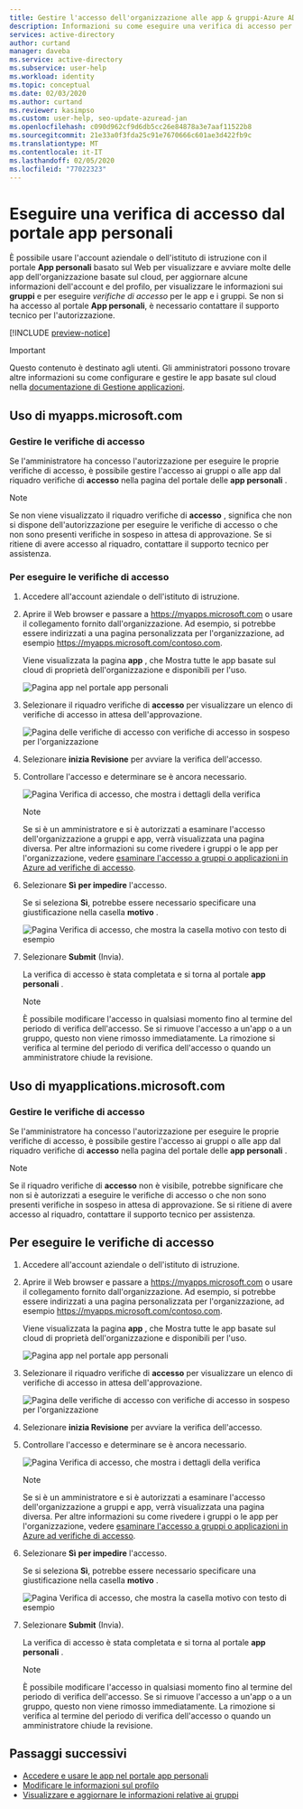 ```yaml
---
title: Gestire l'accesso dell'organizzazione alle app & gruppi-Azure AD
description: Informazioni su come eseguire una verifica di accesso per gestire l'accesso alla sicurezza per le app e i gruppi dell'organizzazione dal portale delle app personali.
services: active-directory
author: curtand
manager: daveba
ms.service: active-directory
ms.subservice: user-help
ms.workload: identity
ms.topic: conceptual
ms.date: 02/03/2020
ms.author: curtand
ms.reviewer: kasimpso
ms.custom: user-help, seo-update-azuread-jan
ms.openlocfilehash: c090d962cf9d6db5cc26e84878a3e7aaf11522b8
ms.sourcegitcommit: 21e33a0f3fda25c91e7670666c601ae3d422fb9c
ms.translationtype: MT
ms.contentlocale: it-IT
ms.lasthandoff: 02/05/2020
ms.locfileid: "77022323"
---
```

# <a name="perform-an-access-review-from-the-my-apps-portal"></a>Eseguire una verifica di accesso dal portale app personali

È possibile usare l'account aziendale o dell'istituto di istruzione con il portale **App personali** basato sul Web per visualizzare e avviare molte delle app dell'organizzazione basate sul cloud, per aggiornare alcune informazioni dell'account e del profilo, per visualizzare le informazioni sui **gruppi** e per eseguire *verifiche di accesso* per le app e i gruppi. Se non si ha accesso al portale **App personali**, è necessario contattare il supporto tecnico per l'autorizzazione.

[!INCLUDE [preview-notice](../../../includes/active-directory-end-user-my-apps-portal.md)]

>[!Important]
>Questo contenuto è destinato agli utenti. Gli amministratori possono trovare altre informazioni su come configurare e gestire le app basate sul cloud nella [documentazione di Gestione applicazioni](https://docs.microsoft.com/azure/active-directory/manage-apps).

## <a name="using-myappsmicrosoftcom"></a>Uso di myapps.microsoft.com

### <a name="manage-access-reviews"></a>Gestire le verifiche di accesso

Se l'amministratore ha concesso l'autorizzazione per eseguire le proprie verifiche di accesso, è possibile gestire l'accesso ai gruppi o alle app dal riquadro verifiche di **accesso** nella pagina del portale delle **app personali** .

>[!Note]
>Se non viene visualizzato il riquadro verifiche di **accesso** , significa che non si dispone dell'autorizzazione per eseguire le verifiche di accesso o che non sono presenti verifiche in sospeso in attesa di approvazione. Se si ritiene di avere accesso al riquadro, contattare il supporto tecnico per assistenza.

### <a name="to-perform-your-access-reviews"></a>Per eseguire le verifiche di accesso

1. Accedere all'account aziendale o dell'istituto di istruzione.

2. Aprire il Web browser e passare a https://myapps.microsoft.com o usare il collegamento fornito dall'organizzazione. Ad esempio, si potrebbe essere indirizzati a una pagina personalizzata per l'organizzazione, ad esempio https://myapps.microsoft.com/contoso.com.

    Viene visualizzata la pagina **app** , che Mostra tutte le app basate sul cloud di proprietà dell'organizzazione e disponibili per l'uso.

    ![Pagina app nel portale app personali](media/my-apps-portal/my-apps-portal-apps-page-access-review-tile.png)

3. Selezionare il riquadro verifiche di **accesso** per visualizzare un elenco di verifiche di accesso in attesa dell'approvazione.

    ![Pagina delle verifiche di accesso con verifiche di accesso in sospeso per l'organizzazione](media/my-apps-portal/my-apps-portal-access-reviews-page.png)

4. Selezionare **inizia Revisione** per avviare la verifica dell'accesso.

5. Controllare l'accesso e determinare se è ancora necessario.

    ![Pagina Verifica di accesso, che mostra i dettagli della verifica](media/my-apps-portal/my-apps-portal-perform-access-reviews-page.png)

    >[!Note]
    >Se si è un amministratore e si è autorizzati a esaminare l'accesso dell'organizzazione a gruppi e app, verrà visualizzata una pagina diversa. Per altre informazioni su come rivedere i gruppi o le app per l'organizzazione, vedere [esaminare l'accesso a gruppi o applicazioni in Azure ad verifiche di accesso](https://docs.microsoft.com/azure/active-directory/governance/perform-access-review).

6. Selezionare **Sì** **per impedire** l'accesso.

    Se si seleziona **Sì**, potrebbe essere necessario specificare una giustificazione nella casella **motivo** .

    ![Pagina Verifica di accesso, che mostra la casella motivo con testo di esempio](media/my-apps-portal/my-apps-portal-perform-access-reviews-reason-box.png)

7. Selezionare **Submit** (Invia).

    La verifica di accesso è stata completata e si torna al portale **app personali** .

    >[!Note]
    >È possibile modificare l'accesso in qualsiasi momento fino al termine del periodo di verifica dell'accesso. Se si rimuove l'accesso a un'app o a un gruppo, questo non viene rimosso immediatamente. La rimozione si verifica al termine del periodo di verifica dell'accesso o quando un amministratore chiude la revisione.

## <a name="using-myapplicationsmicrosoftcom"></a>Uso di myapplications.microsoft.com

### <a name="manage-access-reviews"></a>Gestire le verifiche di accesso

Se l'amministratore ha concesso l'autorizzazione per eseguire le proprie verifiche di accesso, è possibile gestire l'accesso ai gruppi o alle app dal riquadro verifiche di **accesso** nella pagina del portale delle **app personali** .

>[!Note]
>Se il riquadro verifiche di **accesso** non è visibile, potrebbe significare che non si è autorizzati a eseguire le verifiche di accesso o che non sono presenti verifiche in sospeso in attesa di approvazione. Se si ritiene di avere accesso al riquadro, contattare il supporto tecnico per assistenza.

## <a name="to-perform-access-reviews"></a>Per eseguire le verifiche di accesso

1. Accedere all'account aziendale o dell'istituto di istruzione.

2. Aprire il Web browser e passare a https://myapps.microsoft.com o usare il collegamento fornito dall'organizzazione. Ad esempio, si potrebbe essere indirizzati a una pagina personalizzata per l'organizzazione, ad esempio https://myapps.microsoft.com/contoso.com.

    Viene visualizzata la pagina **app** , che Mostra tutte le app basate sul cloud di proprietà dell'organizzazione e disponibili per l'uso.

    ![Pagina app nel portale app personali](media/my-apps-portal/my-apps-portal-apps-page-access-review-tile.png)

3. Selezionare il riquadro verifiche di **accesso** per visualizzare un elenco di verifiche di accesso in attesa dell'approvazione.

    ![Pagina delle verifiche di accesso con verifiche di accesso in sospeso per l'organizzazione](media/my-apps-portal/my-apps-portal-access-reviews-page.png)

4. Selezionare **inizia Revisione** per avviare la verifica dell'accesso.

5. Controllare l'accesso e determinare se è ancora necessario.

    ![Pagina Verifica di accesso, che mostra i dettagli della verifica](media/my-apps-portal/my-apps-portal-perform-access-reviews-page.png)

    > [!Note]
    > Se si è un amministratore e si è autorizzati a esaminare l'accesso dell'organizzazione a gruppi e app, verrà visualizzata una pagina diversa. Per altre informazioni su come rivedere i gruppi o le app per l'organizzazione, vedere [esaminare l'accesso a gruppi o applicazioni in Azure ad verifiche di accesso](https://docs.microsoft.com/azure/active-directory/governance/perform-access-review).

6. Selezionare **Sì** **per impedire** l'accesso.

    Se si seleziona **Sì**, potrebbe essere necessario specificare una giustificazione nella casella **motivo** .

    ![Pagina Verifica di accesso, che mostra la casella motivo con testo di esempio](media/my-apps-portal/my-apps-portal-perform-access-reviews-reason-box.png)

7. Selezionare **Submit** (Invia).

    La verifica di accesso è stata completata e si torna al portale **app personali** .

    >[!Note]
    >È possibile modificare l'accesso in qualsiasi momento fino al termine del periodo di verifica dell'accesso. Se si rimuove l'accesso a un'app o a un gruppo, questo non viene rimosso immediatamente. La rimozione si verifica al termine del periodo di verifica dell'accesso o quando un amministratore chiude la revisione.

## <a name="next-steps"></a>Passaggi successivi

- [Accedere e usare le app nel portale app personali](my-apps-portal-end-user-access.md)
- [Modificare le informazioni sul profilo](my-apps-portal-end-user-update-profile.md)
- [Visualizzare e aggiornare le informazioni relative ai gruppi](my-apps-portal-end-user-groups.md)
